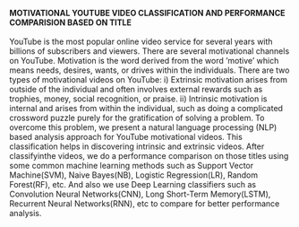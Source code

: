 <b>MOTIVATIONAL YOUTUBE VIDEO CLASSIFICATION AND PERFORMANCE COMPARISION BASED ON TITLE</b>
<br>
<br>
YouTube is the most popular online video service for several years with billions 
of subscribers and viewers. There are several motivational channels on 
YouTube. Motivation is the word derived from the word ’motive’ which means 
needs, desires, wants, or drives within the individuals. There are two types of 
motivational videos on YouTube: i) Extrinsic motivation arises from outside of 
the individual and often involves external rewards such as trophies, money, 
social recognition, or praise. ii) Intrinsic motivation is internal and arises from 
within the individual, such as doing a complicated crossword puzzle purely for 
the gratification of solving a problem. To overcome this problem, we present a 
natural language processing (NLP) based analysis approach for YouTube 
motivational videos. This classification helps in discovering intrinsic and extrinsic 
videos. After classifyinthe videos, we do a performance comparison on those 
titles using some common machine learning methods such as Support Vector 
Machine(SVM), Naive Bayes(NB), Logistic Regression(LR), Random Forest(RF), etc. And also we use 
Deep Learning classifiers such as Convolution Neural Networks(CNN), Long Short-Term 
Memory(LSTM), Recurrent Neural Networks(RNN), etc to compare for better performance 
analysis.
